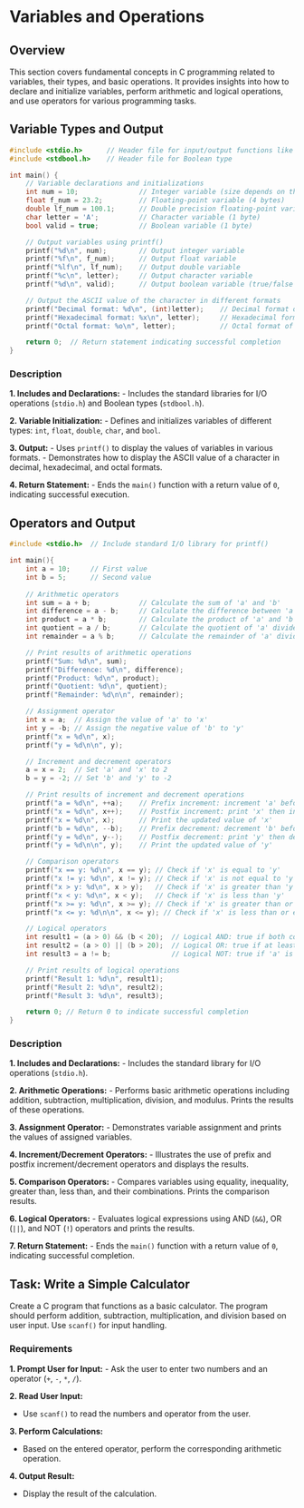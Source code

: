 # Variables and Operations

## Overview
This section covers fundamental concepts in C programming related to variables, their types, and basic operations. It provides insights into how to declare and initialize variables, perform arithmetic and logical operations, and use operators for various programming tasks.

## Variable Types and Output
```c
#include <stdio.h>      // Header file for input/output functions like printf()
#include <stdbool.h>    // Header file for Boolean type

int main() {
    // Variable declarations and initializations
    int num = 10;               // Integer variable (size depends on the system: 2 bytes on 16-bit, 4 bytes on 32-bit or 64-bit)
    float f_num = 23.2;         // Floating-point variable (4 bytes)
    double lf_num = 100.1;      // Double precision floating-point variable (8 bytes)
    char letter = 'A';          // Character variable (1 byte)
    bool valid = true;          // Boolean variable (1 byte)

    // Output variables using printf()
    printf("%d\n", num);        // Output integer variable
    printf("%f\n", f_num);      // Output float variable
    printf("%lf\n", lf_num);    // Output double variable
    printf("%c\n", letter);     // Output character variable
    printf("%d\n", valid);      // Output boolean variable (true/false as 1/0)

    // Output the ASCII value of the character in different formats
    printf("Decimal format: %d\n", (int)letter);    // Decimal format of ASCII value
    printf("Hexadecimal format: %x\n", letter);     // Hexadecimal format of ASCII value
    printf("Octal format: %o\n", letter);           // Octal format of ASCII value

    return 0;  // Return statement indicating successful completion
}
```

### Description
**1. Includes and Declarations:**
    - Includes the standard libraries for I/O operations (`stdio.h`) and Boolean types (`stdbool.h`).

**2. Variable Initialization:**
    - Defines and initializes variables of different types: `int`, `float`, `double`, `char`, and `bool`.

**3. Output:**
    - Uses `printf()` to display the values of variables in various formats.
    - Demonstrates how to display the ASCII value of a character in decimal, hexadecimal, and octal formats.

**4. Return Statement:**
    - Ends the `main()` function with a return value of `0`, indicating successful execution.

## Operators and Output
```c
#include <stdio.h>  // Include standard I/O library for printf()

int main(){
    int a = 10;     // First value
    int b = 5;      // Second value
    
    // Arithmetic operators
    int sum = a + b;            // Calculate the sum of 'a' and 'b'
    int difference = a - b;     // Calculate the difference between 'a' and 'b'
    int product = a * b;        // Calculate the product of 'a' and 'b'
    int quotient = a / b;       // Calculate the quotient of 'a' divided by 'b'
    int remainder = a % b;      // Calculate the remainder of 'a' divided by 'b'

    // Print results of arithmetic operations
    printf("Sum: %d\n", sum);
    printf("Difference: %d\n", difference);
    printf("Product: %d\n", product);
    printf("Quotient: %d\n", quotient);
    printf("Remainder: %d\n\n", remainder);

    // Assignment operator
    int x = a;  // Assign the value of 'a' to 'x'
    int y = -b; // Assign the negative value of 'b' to 'y'
    printf("x = %d\n", x);
    printf("y = %d\n\n", y);

    // Increment and decrement operators
    a = x = 2;  // Set 'a' and 'x' to 2
    b = y = -2; // Set 'b' and 'y' to -2

    // Print results of increment and decrement operations
    printf("a = %d\n", ++a);    // Prefix increment: increment 'a' before printing
    printf("x = %d\n", x++);    // Postfix increment: print 'x' then increment it
    printf("x = %d\n", x);      // Print the updated value of 'x'
    printf("b = %d\n", --b);    // Prefix decrement: decrement 'b' before printing
    printf("y = %d\n", y--);    // Postfix decrement: print 'y' then decrement it
    printf("y = %d\n\n", y);    // Print the updated value of 'y'

    // Comparison operators
    printf("x == y: %d\n", x == y); // Check if 'x' is equal to 'y'
    printf("x != y: %d\n", x != y); // Check if 'x' is not equal to 'y'
    printf("x > y: %d\n", x > y);   // Check if 'x' is greater than 'y'
    printf("x < y: %d\n", x < y);   // Check if 'x' is less than 'y'
    printf("x >= y: %d\n", x >= y); // Check if 'x' is greater than or equal to 'y'
    printf("x <= y: %d\n\n", x <= y); // Check if 'x' is less than or equal to 'y'

    // Logical operators
    int result1 = (a > 0) && (b < 20);  // Logical AND: true if both conditions are true
    int result2 = (a > 0) || (b > 20);  // Logical OR: true if at least one condition is true
    int result3 = a != b;               // Logical NOT: true if 'a' is not equal to 'b'

    // Print results of logical operations
    printf("Result 1: %d\n", result1);
    printf("Result 2: %d\n", result2);
    printf("Result 3: %d\n", result3);

    return 0; // Return 0 to indicate successful completion
}
```

### Description
**1. Includes and Declarations:**
    - Includes the standard library for I/O operations (`stdio.h`).

**2. Arithmetic Operations:**
    - Performs basic arithmetic operations including addition, subtraction, multiplication, division, and modulus. Prints the results of these operations.

**3. Assignment Operator:**
    - Demonstrates variable assignment and prints the values of assigned variables.

**4. Increment/Decrement Operators:**
    - Illustrates the use of prefix and postfix increment/decrement operators and displays the results.

**5. Comparison Operators:**
    - Compares variables using equality, inequality, greater than, less than, and their combinations. Prints the comparison results.

**6. Logical Operators:**
    - Evaluates logical expressions using AND (`&&`), OR (`||`), and NOT (`!`) operators and prints the results.

**7. Return Statement:**
    - Ends the `main()` function with a return value of `0`, indicating successful completion.

## Task: Write a Simple Calculator
Create a C program that functions as a basic calculator. The program should perform addition, subtraction, multiplication, and division based on user input. Use `scanf()` for input handling.

### Requirements
**1. Prompt User for Input:**
    - Ask the user to enter two numbers and an operator (`+`, `-`, `*`, `/`).

**2. Read User Input:**
   - Use `scanf()` to read the numbers and operator from the user.

**3. Perform Calculations:**
   - Based on the entered operator, perform the corresponding arithmetic operation.

**4. Output Result:**
   - Display the result of the calculation.
